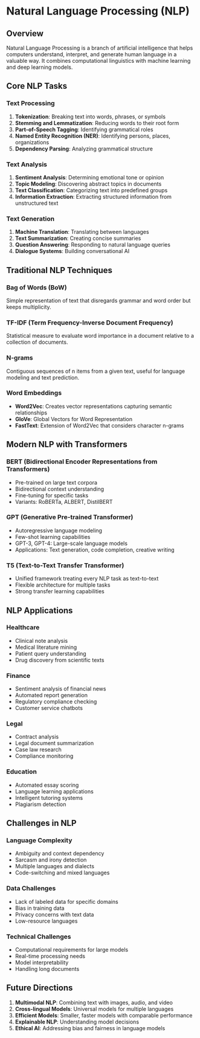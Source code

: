 # Natural Language Processing (NLP)

## Overview

Natural Language Processing is a branch of artificial intelligence that helps computers understand, interpret, and generate human language in a valuable way. It combines computational linguistics with machine learning and deep learning models.

## Core NLP Tasks

### Text Processing
1. **Tokenization**: Breaking text into words, phrases, or symbols
2. **Stemming and Lemmatization**: Reducing words to their root form
3. **Part-of-Speech Tagging**: Identifying grammatical roles
4. **Named Entity Recognition (NER)**: Identifying persons, places, organizations
5. **Dependency Parsing**: Analyzing grammatical structure

### Text Analysis
1. **Sentiment Analysis**: Determining emotional tone or opinion
2. **Topic Modeling**: Discovering abstract topics in documents
3. **Text Classification**: Categorizing text into predefined groups
4. **Information Extraction**: Extracting structured information from unstructured text

### Text Generation
1. **Machine Translation**: Translating between languages
2. **Text Summarization**: Creating concise summaries
3. **Question Answering**: Responding to natural language queries
4. **Dialogue Systems**: Building conversational AI

## Traditional NLP Techniques

### Bag of Words (BoW)
Simple representation of text that disregards grammar and word order but keeps multiplicity.

### TF-IDF (Term Frequency-Inverse Document Frequency)
Statistical measure to evaluate word importance in a document relative to a collection of documents.

### N-grams
Contiguous sequences of n items from a given text, useful for language modeling and text prediction.

### Word Embeddings
- **Word2Vec**: Creates vector representations capturing semantic relationships
- **GloVe**: Global Vectors for Word Representation
- **FastText**: Extension of Word2Vec that considers character n-grams

## Modern NLP with Transformers

### BERT (Bidirectional Encoder Representations from Transformers)
- Pre-trained on large text corpora
- Bidirectional context understanding
- Fine-tuning for specific tasks
- Variants: RoBERTa, ALBERT, DistilBERT

### GPT (Generative Pre-trained Transformer)
- Autoregressive language modeling
- Few-shot learning capabilities
- GPT-3, GPT-4: Large-scale language models
- Applications: Text generation, code completion, creative writing

### T5 (Text-to-Text Transfer Transformer)
- Unified framework treating every NLP task as text-to-text
- Flexible architecture for multiple tasks
- Strong transfer learning capabilities

## NLP Applications

### Healthcare
- Clinical note analysis
- Medical literature mining
- Patient query understanding
- Drug discovery from scientific texts

### Finance
- Sentiment analysis of financial news
- Automated report generation
- Regulatory compliance checking
- Customer service chatbots

### Legal
- Contract analysis
- Legal document summarization
- Case law research
- Compliance monitoring

### Education
- Automated essay scoring
- Language learning applications
- Intelligent tutoring systems
- Plagiarism detection

## Challenges in NLP

### Language Complexity
- Ambiguity and context dependency
- Sarcasm and irony detection
- Multiple languages and dialects
- Code-switching and mixed languages

### Data Challenges
- Lack of labeled data for specific domains
- Bias in training data
- Privacy concerns with text data
- Low-resource languages

### Technical Challenges
- Computational requirements for large models
- Real-time processing needs
- Model interpretability
- Handling long documents

## Future Directions

1. **Multimodal NLP**: Combining text with images, audio, and video
2. **Cross-lingual Models**: Universal models for multiple languages
3. **Efficient Models**: Smaller, faster models with comparable performance
4. **Explainable NLP**: Understanding model decisions
5. **Ethical AI**: Addressing bias and fairness in language models